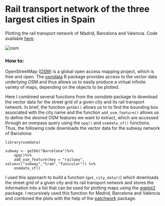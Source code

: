 # Rail transport network of the three largest cities in Spain

Plotting the rail transport network of Madrid, Barcelona and Valencia. Code available [here](../code/osmdata.R).

![osm](../images/1_osm.png)

### How to:

OpenStreetMap ([OSM](https://www.openstreetmap.org/)) is a global open access mapping project, which is free and open. The [osmdata](https://cran.r-project.org/web/packages/osmdata/index.html) R package provides access to the vector data underlying OSM and thus allows us to easily produce a virtual infinite variety of maps, depending on the objects to be plotted.

Here I combined several functions from the *osmdata* package to download the vector data for the street grid of a given city and its rail transport network. In brief, the function `getbb()` allows us to to find the bounding box associated with the city name and the function `add_osm_feature()` allows us to define the desired OSM features we want to extract, which are accessed through an overpass query using the `opq()` and `osmdata_sf()` functions. Thus, the following code downloads the vector data for the subway network of Barcelona:

```{R}
library(osmdata)

subway <- getbb("Barcelona")%>%
    opq()%>%
    add_osm_feature(key = "railway", value=c("subway","tram","funicular")) %>%
    osmdata_sf()
```

I used this approach to build a function (`get_city_data()`) which downloads the street grid of a given city and its rail transport network and stores the information into a list that can be used for plotting maps using the [ggplot2](https://ggplot2.tidyverse.org) package. I recursively used this function for Madrid, Barcelona and València and combined the plots with the help of the [patchwork](https://github.com/thomasp85/patchwork) package.